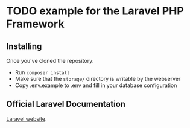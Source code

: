 # TODO example for the Laravel PHP Framework

## Installing

Once you've cloned the repository: 

- Run `composer install`
- Make sure that the `storage/` directory is writable by the webserver
- Copy .env.example to .env and fill in your database configuration

## Official Laravel Documentation

[Laravel website](http://laravel.com/docs).

